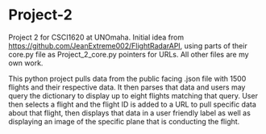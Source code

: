 # Project-2
Project 2 for CSCI1620 at UNOmaha.
Initial idea from https://github.com/JeanExtreme002/FlightRadarAPI, using parts of their core.py file as Project_2_core.py pointers for URLs.
All other files are my own work.

This python project pulls data from the public facing .json file with 1500 flights and their respective data. It then parses that data and users may query the dictionary to display up to eight flights matching that query.
User then selects a flight and the flight ID is added to a URL to pull specific data about that flight, then displays that data in a user friendly label as well as displaying an image of the specific plane that is conducting the flight.